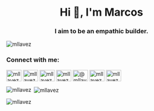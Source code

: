 <h1 align="center">Hi 👋, I'm Marcos</h1>
<h3 align="center">I aim to be an empathic builder.</h3>

<p align="left"> <img src="https://komarev.com/ghpvc/?username=mllavez&label=Profile%20views&color=0e75b6&style=flat" alt="mllavez" /> </p>

<h3 align="left">Connect with me:</h3>
<p align="left">
<a href="https://codepen.io/mllavez" target="blank"><img align="center" src="https://raw.githubusercontent.com/rahuldkjain/github-profile-readme-generator/master/src/images/icons/Social/codepen.svg" alt="mllavez" height="30" width="40" /></a>
<a href="https://dev.to/mllavez" target="blank"><img align="center" src="https://raw.githubusercontent.com/rahuldkjain/github-profile-readme-generator/master/src/images/icons/Social/devto.svg" alt="mllavez" height="30" width="40" /></a>
<a href="https://twitter.com/malexanderlvz" target="blank"><img align="center" src="https://raw.githubusercontent.com/rahuldkjain/github-profile-readme-generator/master/src/images/icons/Social/twitter.svg" alt="mllavez" height="30" width="40" /></a>
<a href="https://linkedin.com/in/mllavez" target="blank"><img align="center" src="https://raw.githubusercontent.com/rahuldkjain/github-profile-readme-generator/master/src/images/icons/Social/linked-in-alt.svg" alt="mllavez" height="30" width="40" /></a>
<a href="https://medium.com/@mllavez" target="blank"><img align="center" src="https://raw.githubusercontent.com/rahuldkjain/github-profile-readme-generator/master/src/images/icons/Social/medium.svg" alt="@mllavez" height="30" width="40" /></a>
<a href="https://www.youtube.com/@mllavez" target="blank"><img align="center" src="https://raw.githubusercontent.com/rahuldkjain/github-profile-readme-generator/master/src/images/icons/Social/youtube.svg" alt="mllavez" height="30" width="40" /></a>
<a href="https://www.leetcode.com/malexanderlvz" target="blank"><img align="center" src="https://raw.githubusercontent.com/rahuldkjain/github-profile-readme-generator/master/src/images/icons/Social/leet-code.svg" alt="mllavez" height="30" width="40" /></a>
</p>

<p><img align="left" src="https://github-readme-stats.vercel.app/api/top-langs?username=mllavez&show_icons=true&locale=en&layout=compact" alt="mllavez" /></p>

<p>&nbsp;<img align="center" src="https://github-readme-stats.vercel.app/api?username=mllavez&show_icons=true&locale=en" alt="mllavez" /></p>

<p><img align="center" src="https://github-readme-streak-stats.herokuapp.com/?user=mllavez&" alt="mllavez" /></p>
